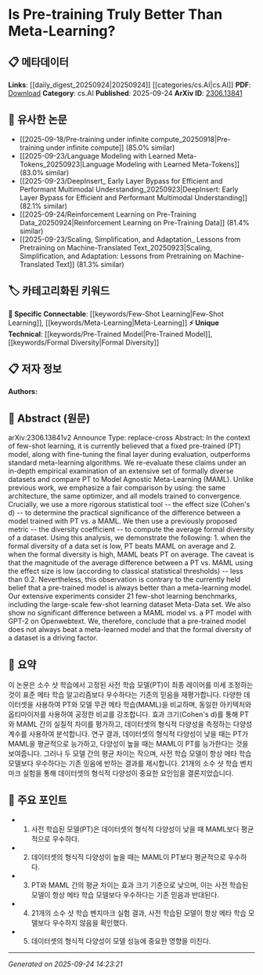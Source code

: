 <!-- KEYWORD_LINKING_METADATA:
{
  "processed_timestamp": "2025-09-24T14:23:21.948764",
  "vocabulary_version": "1.0",
  "selected_keywords": [
    "Few-Shot Learning",
    "Pre-Trained Model",
    "Meta-Learning",
    "Formal Diversity"
  ],
  "rejected_keywords": [],
  "similarity_scores": {
    "Few-Shot Learning": 0.9,
    "Pre-Trained Model": 0.85,
    "Meta-Learning": 0.88,
    "Formal Diversity": 0.8
  },
  "extraction_method": "AI_prompt_based",
  "budget_applied": true,
  "candidates_json": {
    "candidates": [
      {
        "surface": "few-shot learning",
        "canonical": "Few-Shot Learning",
        "aliases": [
          "few-shot"
        ],
        "category": "specific_connectable",
        "rationale": "Few-Shot Learning is a key focus of the paper, providing a direct link to current trends and discussions in the field.",
        "novelty_score": 0.45,
        "connectivity_score": 0.88,
        "specificity_score": 0.85,
        "link_intent_score": 0.9
      },
      {
        "surface": "pre-trained model",
        "canonical": "Pre-Trained Model",
        "aliases": [
          "PT model"
        ],
        "category": "unique_technical",
        "rationale": "The comparison between pre-trained models and meta-learning is central to the paper's argument.",
        "novelty_score": 0.7,
        "connectivity_score": 0.75,
        "specificity_score": 0.78,
        "link_intent_score": 0.85
      },
      {
        "surface": "meta-learning",
        "canonical": "Meta-Learning",
        "aliases": [
          "MAML",
          "Model Agnostic Meta-Learning"
        ],
        "category": "specific_connectable",
        "rationale": "Meta-Learning is a core concept compared against pre-training, crucial for understanding the paper's findings.",
        "novelty_score": 0.5,
        "connectivity_score": 0.82,
        "specificity_score": 0.8,
        "link_intent_score": 0.88
      },
      {
        "surface": "formal diversity",
        "canonical": "Formal Diversity",
        "aliases": [
          "diversity coefficient"
        ],
        "category": "unique_technical",
        "rationale": "Formal diversity is a novel metric used in the paper to evaluate dataset characteristics, offering a unique perspective.",
        "novelty_score": 0.65,
        "connectivity_score": 0.7,
        "specificity_score": 0.77,
        "link_intent_score": 0.8
      }
    ],
    "ban_list_suggestions": [
      "effect size",
      "classical statistical thresholds"
    ]
  },
  "decisions": [
    {
      "candidate_surface": "few-shot learning",
      "resolved_canonical": "Few-Shot Learning",
      "decision": "linked",
      "scores": {
        "novelty": 0.45,
        "connectivity": 0.88,
        "specificity": 0.85,
        "link_intent": 0.9
      }
    },
    {
      "candidate_surface": "pre-trained model",
      "resolved_canonical": "Pre-Trained Model",
      "decision": "linked",
      "scores": {
        "novelty": 0.7,
        "connectivity": 0.75,
        "specificity": 0.78,
        "link_intent": 0.85
      }
    },
    {
      "candidate_surface": "meta-learning",
      "resolved_canonical": "Meta-Learning",
      "decision": "linked",
      "scores": {
        "novelty": 0.5,
        "connectivity": 0.82,
        "specificity": 0.8,
        "link_intent": 0.88
      }
    },
    {
      "candidate_surface": "formal diversity",
      "resolved_canonical": "Formal Diversity",
      "decision": "linked",
      "scores": {
        "novelty": 0.65,
        "connectivity": 0.7,
        "specificity": 0.77,
        "link_intent": 0.8
      }
    }
  ]
}
-->

# Is Pre-training Truly Better Than Meta-Learning?

## 📋 메타데이터

**Links**: [[daily_digest_20250924|20250924]] [[categories/cs.AI|cs.AI]]
**PDF**: [Download](https://arxiv.org/pdf/2306.13841.pdf)
**Category**: cs.AI
**Published**: 2025-09-24
**ArXiv ID**: [2306.13841](https://arxiv.org/abs/2306.13841)

## 🔗 유사한 논문
- [[2025-09-18/Pre-training under infinite compute_20250918|Pre-training under infinite compute]] (85.0% similar)
- [[2025-09-23/Language Modeling with Learned Meta-Tokens_20250923|Language Modeling with Learned Meta-Tokens]] (83.0% similar)
- [[2025-09-23/DeepInsert_ Early Layer Bypass for Efficient and Performant Multimodal Understanding_20250923|DeepInsert: Early Layer Bypass for Efficient and Performant Multimodal Understanding]] (82.1% similar)
- [[2025-09-24/Reinforcement Learning on Pre-Training Data_20250924|Reinforcement Learning on Pre-Training Data]] (81.4% similar)
- [[2025-09-23/Scaling, Simplification, and Adaptation_ Lessons from Pretraining on Machine-Translated Text_20250923|Scaling, Simplification, and Adaptation: Lessons from Pretraining on Machine-Translated Text]] (81.3% similar)

## 🏷️ 카테고리화된 키워드
**🔗 Specific Connectable**: [[keywords/Few-Shot Learning|Few-Shot Learning]], [[keywords/Meta-Learning|Meta-Learning]]
**⚡ Unique Technical**: [[keywords/Pre-Trained Model|Pre-Trained Model]], [[keywords/Formal Diversity|Formal Diversity]]

## 📋 저자 정보

**Authors:** 

## 📄 Abstract (원문)

arXiv:2306.13841v2 Announce Type: replace-cross 
Abstract: In the context of few-shot learning, it is currently believed that a fixed pre-trained (PT) model, along with fine-tuning the final layer during evaluation, outperforms standard meta-learning algorithms. We re-evaluate these claims under an in-depth empirical examination of an extensive set of formally diverse datasets and compare PT to Model Agnostic Meta-Learning (MAML). Unlike previous work, we emphasize a fair comparison by using: the same architecture, the same optimizer, and all models trained to convergence. Crucially, we use a more rigorous statistical tool -- the effect size (Cohen's d) -- to determine the practical significance of the difference between a model trained with PT vs. a MAML. We then use a previously proposed metric -- the diversity coefficient -- to compute the average formal diversity of a dataset. Using this analysis, we demonstrate the following: 1. when the formal diversity of a data set is low, PT beats MAML on average and 2. when the formal diversity is high, MAML beats PT on average. The caveat is that the magnitude of the average difference between a PT vs. MAML using the effect size is low (according to classical statistical thresholds) -- less than 0.2. Nevertheless, this observation is contrary to the currently held belief that a pre-trained model is always better than a meta-learning model. Our extensive experiments consider 21 few-shot learning benchmarks, including the large-scale few-shot learning dataset Meta-Data set. We also show no significant difference between a MAML model vs. a PT model with GPT-2 on Openwebtext. We, therefore, conclude that a pre-trained model does not always beat a meta-learned model and that the formal diversity of a dataset is a driving factor.

## 📝 요약

이 논문은 소수 샷 학습에서 고정된 사전 학습 모델(PT)이 최종 레이어를 미세 조정하는 것이 표준 메타 학습 알고리즘보다 우수하다는 기존의 믿음을 재평가합니다. 다양한 데이터셋을 사용하여 PT와 모델 무관 메타 학습(MAML)을 비교하며, 동일한 아키텍처와 옵티마이저를 사용하여 공정한 비교를 강조합니다. 효과 크기(Cohen's d)를 통해 PT와 MAML 간의 실질적 차이를 평가하고, 데이터셋의 형식적 다양성을 측정하는 다양성 계수를 사용하여 분석합니다. 연구 결과, 데이터셋의 형식적 다양성이 낮을 때는 PT가 MAML을 평균적으로 능가하고, 다양성이 높을 때는 MAML이 PT를 능가한다는 것을 보여줍니다. 그러나 두 모델 간의 평균 차이는 작으며, 사전 학습 모델이 항상 메타 학습 모델보다 우수하다는 기존 믿음에 반하는 결과를 제시합니다. 21개의 소수 샷 학습 벤치마크 실험을 통해 데이터셋의 형식적 다양성이 중요한 요인임을 결론지었습니다.

## 🎯 주요 포인트

- 1. 사전 학습된 모델(PT)은 데이터셋의 형식적 다양성이 낮을 때 MAML보다 평균적으로 우수하다.
- 2. 데이터셋의 형식적 다양성이 높을 때는 MAML이 PT보다 평균적으로 우수하다.
- 3. PT와 MAML 간의 평균 차이는 효과 크기 기준으로 낮으며, 이는 사전 학습된 모델이 항상 메타 학습 모델보다 우수하다는 기존 믿음과 반대된다.
- 4. 21개의 소수 샷 학습 벤치마크 실험 결과, 사전 학습된 모델이 항상 메타 학습 모델보다 우수하지 않음을 확인했다.
- 5. 데이터셋의 형식적 다양성이 모델 성능에 중요한 영향을 미친다.


---

*Generated on 2025-09-24 14:23:21*